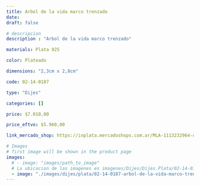 ```yaml
---
title: Arbol de la vida marco trenzado
date: 
draft: false

# descripcion
description : "Arbol de la vida marco trenzado"

materials: Plata 925

color: Plateado

dimensions: "2,3cm x 2,8cm"

code: 02-14-0187

type: "Dijes"

categories: []

price: $7.010,00

price_eftvo: $5.960,00

link_mercado_shop: https://inplata.mercadoshops.com.ar/MLA-1113232964-dije-plata-925-árbol-de-la-vida-marco-trenzado-_JM

# Images
# first image will be shown in the product page
images:
  # - image: "images/path_to_image"
  # La ubicacion de las imagenes es imagenes/Dijes/Dijes.Plata/02-14-0187-arbol-de-la-vida-marco-trenzado
  - image: "./images/dijes/plata/02-14-0187-arbol-de-la-vida-marco-trenzado.JPG"
---
```

